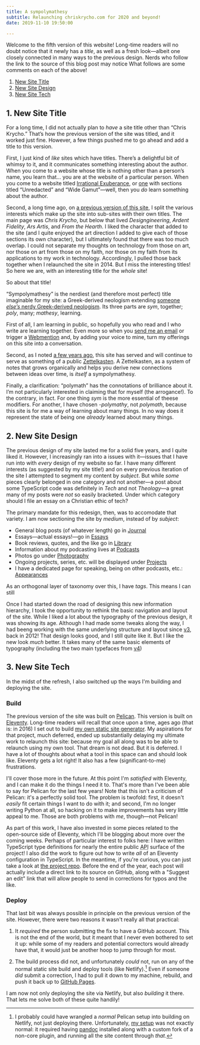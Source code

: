 ```yaml
---
title: A sympolymathesy
subtitle: Relaunching chriskrycho.com for 2020 and beyond!
date: 2019-11-10 19:50:00

---
```


Welcome to the fifth version of this website! Long-time readers will no doubt notice that it newly has a *title*, as well as a fresh look—albeit one closely connected in many ways to the previous design. Nerds who follow the link to the source of this blog post may notice  What follows are some comments on each of the above!

1. [New Site Title](#1-new-site-title)
2. [New Site Design](#2-new-site-design)
3. [New Site Tech](#3-new-site-tech)

## 1. New Site Title

For a long time, I did not actually plan to *have* a site title other than “Chris Krycho.” That’s how the previous version of the site was titled, and it worked just fine. However, a few things pushed me to go ahead and add a title to this version.

First, I just kind of *like* sites which have titles. There’s a delightful bit of whimsy to it, and it communicates something interesting about the author. When you come to a website whose title is nothing other than a person’s name, you learn that… you are at the website of a particular person. When you come to a website titled [Irrational Exuberance], or [one][reda] with sections titled “Unredacted” and “Wide Gamut”—well, then you *do* learn something about the author.

Second, a long time ago, on [a previous version of this site][v3], I split the various interests which make up the site into sub-sites with their own titles. The main page was <i>Chris Krycho</i>, but below that lived <i>Designgineering</i>, <i>Ardent Fidelity</i>, <i>Ars Artis</i>, and <i>From the Hearth</i>. I liked the character that added to the site (and I quite enjoyed the art direction I added to give each of those sections its own character), but I ultimately found that there was too much overlap. I could not separate my thoughts on technology from those on art, nor those on art from those on my faith, nor those on my faith from its applications to my work in technology. Accordingly, I pulled those back together when I relaunched the site in 2014. But I miss the interesting titles! So here we are, with an interesting title for the *whole* site!

So about that title!

[v3]: https://v3.chriskrycho.com
[Irrational Exuberance]: https://lethain.com/about/
[reda]: https://redalemeden.com

“Sympolymathesy” is the nerdiest (and therefore most perfect) title imaginable for my site: a Greek-derived neologism extending [someone *else’s* nerdy Greek-derived neologism][symmathesy]. Its three parts are _sym_, together; _poly_, many; _mathesy_, learning.

[symmathesy]: https://norabateson.wordpress.com/2015/11/03/symmathesy-a-word-in-progress

First of all, I am learning in public, so hopefully you who read and I who write are learning together. Even more so when you [send me an email][email] or trigger a [Webmention] and, by adding your voice to mine, turn my offerings on this site into a conversation.

Second, as I noted [a few years ago][z1], this site has served and will continue to serve as something of a public [Zettelkasten][z2]. A Zettelkasten, as a system of notes that grows organically and helps you derive new connections between ideas over time, is *itself* a sympolymathesy.

Finally, a clarification: “polymath” has the connotations of brilliance about it. I’m not particularly interested in claiming that for myself (the arrogance!). To the contrary, in fact. For one thing _sym_ is the more essential of theese modifiers. For another, I have chosen _-polymathy_, not _polymath_, because this site is for me a way of learning about many things. In no way does it represent the state of being one *already* learned about many things.

[email]: mailto:hello@chriskrycho.com
[Webmention]: TODO
[z1]: https://v4.chriskrycho.com/2018/blog-as-note-taking-tool.html
[z2]: https://v4.chriskrycho.com/2019/what-is-a-zettelkasten.html

## 2. New Site Design

The previous design of my site lasted me for a solid five years, and I quite liked it. However, I increasingly ran into a issues with it—issues that I have run into with *every* design of my website so far. I have many different interests (as suggested by my site title!) and on every previous iteration of the site I attempted to segment my content by *subject*. But while *some* pieces clearly belonged in one category and not another—a post about some TypeScript code was definitely in *Tech* and not *Theology*—a great many of my posts were *not* so easily bracketed. Under which category should I file an essay on a Christian ethic of tech?

The primary mandate for this redesign, then, was to accomodate that variety. I am now sectioning the site by *medium*, instead of by *subject*:

- General blog posts (of whatever length) go in [Journal](/journal)
- Essays—actual essays!—go in [Essays](/essays)
- Book reviews, quotes, and the like go in [Library](/library)
- Information about my podcasting lives at [Podcasts](/podcasts)
- Photos go under [Photography](/photography)
- Ongoing projects, series, etc. will be displayed under [Projects](/projects)
- I have a dedicated page for speaking, being on other podcasts, etc.: [Appearances](/appearances)

As an orthogonal layer of taxonomy over this, I have *tags*. This means I can still 

Once I had started down the road of designing this new information hierarchy, I took the opportunity to rethink the basic navigation and layout of the site. While I liked a lot about the typography of the previous design, it was showing its age. Although I had made some tweaks along the way, I had beeng working with the same underlying structure and layout since [v3], back in 2012! That design looks good, and I still quite like it. But I like the new look *much* better. It takes many of the same basic elements of typography (including the two main typefaces from [v4])

[v4]: https://v4.chriskrycho.com

## 3. New Site Tech

In the midst of the refresh, I also switched up the ways I'm building and deploying the site.

### Build

The previous version of the site was built on [Pelican]. This version is built on [Eleventy]. Long-time readers will recall that once upon a time, ages ago (that is: in 2016) I set out to build [my own static site generator][lx]. My aspirations for that project, much deferred, ended up substantially delaying my ultimate work to relaunch this site: because my goal all along was to be able to relaunch using my own tool. That dream is not dead. But it is deferred. I have a lot of thoughts about what a tool in this space can and should look like. Eleventy gets a lot right! It also has a few (significant-to-me) frustrations.

I'll cover those more in the future. At this point I'm *satisfied* with Eleventy, and I can make it do the things I need it to. That's more than I've been able to say for Pelican for the last few years! Note that this isn't a criticism of Pelican: it's a perfectly solid tool. The problem is twofold: first, it doesn't *easily* fit certain things I want to do with it; and second, I'm no longer writing Python at all, so hacking on it to make improvements has very little appeal to me. Those are both problems with *me*, though—not Pelican!

As part of this work, I have also invested in some pieces related to the open-source side of Eleventy, which I'll be blogging about more over the coming weeks. Perhaps of particular interest to folks here: I have written TypeScript type definitions for nearly the entire public <abbr title="application programming interface">API</abbr> surface of the project! I also did the work to figure out how to write *all* of an Eleventy configuration in TypeScript. In the meantime, if you're curious, you can just take a look at [the project repo][gh]. Before the end of the year, each post will actually include a direct link to its source on GitHub, along with a "Suggest an edit" link that will allow people to send in corrections for typos and the like.

[Pelican]: https://github.com/getpelican/pelican
[Eleventy]: https://www.11ty.io
[lx]: https://www.github.com/chriskrycho/lightning-rs
[gh]: https://github.com/chriskrycho/v5.chriskrycho.com

### Deploy

That last bit was always possible in principle on the previous version of the site. However, there were two reasons it wasn't really all that practical:

1. It *required* the person submitting the fix to have a GitHub account. This is not the end of the world, but it meant that I never even bothered to set it up: while some of my readers and potential correctors would already have that, it would just be another hoop to jump through for most.

2. The build process did not, and unfortunately *could* not, run on any of the normal static site build and deploy tools (like Netlify).[^custom-pelican-setup] Even if someone *did* submit a correction, I had to pull it down to my machine, rebuild, and push it back up to [GitHub Pages][ghp].

I am now not only deploying the site via Netlify, but also *building* it there. That lets me solve both of these quite handily! <!-- TODO: elaborate -->

[ghp]: https://pages.github.com

[^custom-pelican-setup]: I probably could have wrangled a *normal* Pelican setup into building on Netlify, not just deploying there. Unfortunately, [my setup] was not exactly normal: it required having [pandoc] installed along with a custom fork of a non-core plugin, and running all the site content through *that*.

[my setup]: https://github.com/chriskrycho/v4.chriskrycho.com/blob/master/pelicanconf.py
[pandoc]: https://pandoc.org